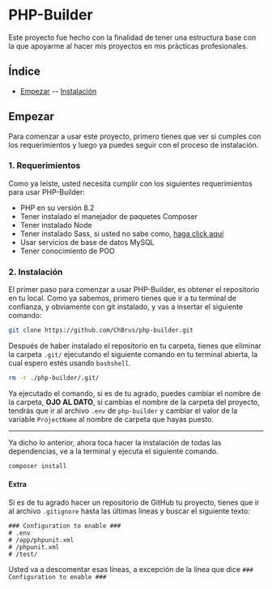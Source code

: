 # PHP-Builder
Este proyecto fue hecho con la finalidad de tener una estructura base con la que apoyarme al hacer mis proyectos en mis prácticas profesionales.
## Índice
- [Empezar](./#Empezar "Empezar")
-- [Instalación](./2.-Instalación "Instalación")

## Empezar
Para comenzar a usar este proyecto, primero tienes que ver si cumples con los requerimientos y luego ya puedes seguir con el proceso de instalación.
### 1. Requerimientos
Como ya leíste, usted necesita cumplir con los siguientes requerimientos para usar PHP-Builder:
- PHP en su versión 8.2
- Tener instalado el manejador de paquetes Composer
- Tener instalado Node
- Tener instalado Sass, si usted no sabe como, [haga click aquí](https://getbootstrap.com/docs/5.3/customize/sass/#compiling "haga click aquí")
- Usar servicios de base de datos MySQL
- Tener conocimiento de POO

### 2. Instalación
El primer paso para comenzar a usar PHP-Builder, es obtener el repositorio en tu local. Como ya sabemos, primero tienes que ir a tu terminal de confianza, y obviamente con git instalado, y vas a insertar el siguiente comando:
```bash
git clone https://github.com/ChBrus/php-builder.git
```
Después de haber instalado el repositorio en tu carpeta, tienes que eliminar la carpeta `.git/` ejecutando el siguiente comando en tu terminal abierta, la cual espero estés usando `bashshell`.
```bash
rm -r ./php-builder/.git/
```
Ya ejecutado el comando, si es de tu agrado, puedes cambiar el nombre de la carpeta, **OJO AL DATO**, si cambias el nombre de la carpeta del proyecto, tendrás que ir al archivo `.env` de `php-builder` y cambiar el valor de la variable `ProjectName` al nombre de carpeta que hayas puesto.

------------

Ya dicho lo anterior, ahora toca hacer la instalación de todas las dependencias, ve a la terminal y ejecuta el siguiente comando.
```bash
composer install
```
#### Extra
Si es de tu agrado hacer un repositorio de GitHub tu proyecto, tienes que ir al archivo `.gitignore` hasta las últimas líneas y buscar el siguiente texto:
```
### Configuration to enable ###
# .env
# /app/phpunit.xml
# /phpunit.xml
# /test/
```
Usted va a descomentar esas líneas, a excepción de la línea que dice `### Configuration to enable ###`